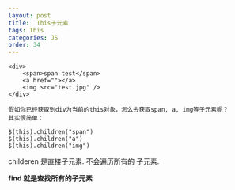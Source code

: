 ```yaml
---
layout: post
title:  This子元素
tags: This
categories: JS
order: 34
---
```



	<div>
	    <span>span test</span>
	    <a href=""></a>
	    <img src="test.jpg" />
	</div>
	
	假如你已经获取到div为当前的this对象，怎么去获取span, a, img等子元素呢？
	其实很简单：
	
	$(this).children("span")
	$(this).children("a")
	$(this).children("img")



childeren 是直接子元素. 不会遍历所有的 子元素.


**find 就是查找所有的子元素**

